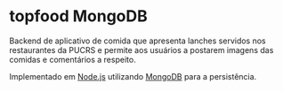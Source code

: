 # topfood MongoDB
Backend de aplicativo de comida que apresenta lanches servidos nos restaurantes da PUCRS e permite aos usuários a postarem imagens das comidas e comentários a respeito.

Implementado em [Node.js](https://nodejs.org/en/about/) utilizando [MongoDB](https://www.mongodb.com/) para a persistência.
